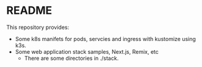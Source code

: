 # README
This repository provides:
* Some k8s manifets for pods, servcies and ingress with kustomize using k3s.
* Some web application stack samples, Next.js, Remix, etc
  - There are some directories in ./stack.

